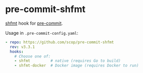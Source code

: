 # pre-commit-shfmt

[shfmt](https://github.com/mvdan/sh#shfmt) hook for
[pre-commit](https://pre-commit.com).

Usage in `.pre-commit-config.yaml`:

```yaml
- repo: https://github.com/scop/pre-commit-shfmt
  rev: v3.3.1
  hooks:
    # Choose one of:
    - shfmt         # native (requires Go to build)
    - shfmt-docker  # Docker image (requires Docker to run)
```
